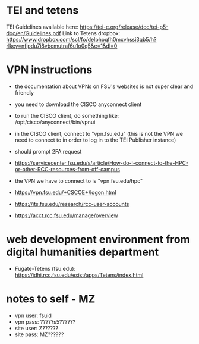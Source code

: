 # TEI and tetens
TEI Guidelines available here: https://tei-c.org/release/doc/tei-p5-doc/en/Guidelines.pdf
Link to Tetens dropbox: https://www.dropbox.com/scl/fo/delphoqfh0mxvhssi3qb5/h?rlkey=nfjpdu7i8vbcmutraf6u1o0q5&e=1&dl=0

# VPN instructions
- the documentation about VPNs on FSU's websites is not super clear and friendly
- you need to download the CISCO anyconnect client
- to run the CISCO client, do something like: /opt/cisco/anyconnect/bin/vpnui
- in the CISCO client, connect to "vpn.fsu.edu" (this is not the VPN we need to connect to in order to log in to the TEI Publisher instance)
- should prompt 2FA request

- https://servicecenter.fsu.edu/s/article/How-do-I-connect-to-the-HPC-or-other-RCC-resources-from-off-campus
- the VPN we have to connect to is "vpn.fsu.edu/hpc"
- https://vpn.fsu.edu/+CSCOE+/logon.html
- https://its.fsu.edu/research/rcc-user-accounts
- https://acct.rcc.fsu.edu/manage/overview

# web development environment from digital humanities department
- Fugate-Tetens (fsu.edu): https://idhi.rcc.fsu.edu/exist/apps/Tetens/index.html

# notes to self - MZ
 - vpn user: fsuid
 - vpn pass: ?????s5??????
 - site user: Z??????
 - site pass: MZ??????
